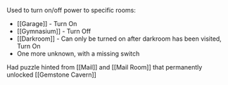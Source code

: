 Used to turn on/off power to specific rooms:
- [[Garage]] - Turn On
- [[Gymnasium]] - Turn Off
- [[Darkroom]] - Can only be turned on after darkroom has been visited, Turn On
- One more unknown, with a missing switch

Had puzzle hinted from [[Mail]] and [[Mail Room]] that permanently unlocked [[Gemstone Cavern]]